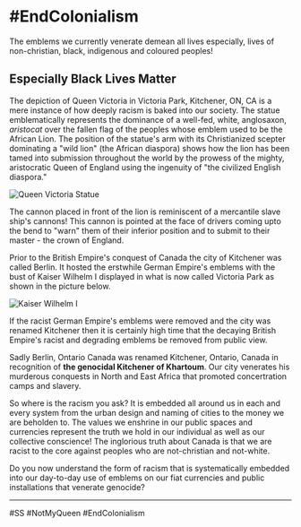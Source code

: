 # #EndColonialism
The emblems we currently venerate demean all lives especially, lives of non-christian, black, indigenous and coloured peoples!

## Especially Black Lives Matter

The depiction of Queen Victoria in Victoria Park, Kitchener, ON, CA is a mere instance of how deeply racism is baked into our society. The statue emblematically represents the dominance of a well-fed, white, anglosaxon, *aristocat* over the fallen flag of the peoples whose emblem used to be the African Lion. The position of the statue's arm with its Christianized scepter dominating a "wild lion" (the African diaspora) shows how the lion has been tamed into submission throughout the world by the prowess of the mighty, aristocratic Queen of England using the ingenuity of "the civilized English diaspora."  

![Queen Victoria Statue](https://whoacanada.files.wordpress.com/2011/05/victoriapark3.jpg)


The cannon placed in front of the lion is reminiscent of a mercantile slave ship's cannons! This cannon is pointed at the face of drivers coming upto the bend to "warn" them of their inferior position and to submit to their master - the crown of England. 

Prior to the British Empire's conquest of Canada the city of Kitchener was called Berlin. It hosted the erstwhile German Empire's emblems with the bust of Kaiser Wilhelm I displayed in what is now called Victoria Park as shown in the picture below. 


![Kaiser Wilhelm I](https://i.cbc.ca/1.2743092.1408642933!/fileImage/httpImage/image.jpg_gen/derivatives/original_1180/kaiser-s-bust.jpg)


If the racist German Empire's emblems were removed and the city was renamed Kitchener then it is certainly high time that the decaying British Empire's racist and degrading emblems be removed from public view. 

Sadly Berlin, Ontario Canada was renamed Kitchener, Ontario, Canada in recognition of **the genocidal Kitchener of Khartoum**. Our city venerates his murderous conquests in North and East Africa that promoted concertration camps and slavery.  

So where is the racism you ask? It is embedded all around us in each and every system from the urban design and naming of cities to the money we are beholden to. The values we enshrine in our public spaces and currencies represent the truth we hold in our individual as well as our collective conscience! The inglorious truth about Canada is that we are racist to the core against peoples who are not-christian and not-white. 

Do you now understand the form of racism that is systematically embedded into our day-to-day use of emblems on our fiat currencies and public installations that venerate genocide?

---

#SS #NotMyQueen #EndColonialism
